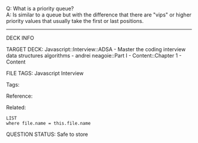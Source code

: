 Q: What is a priority queue?  
A: Is similar to a queue but with the difference that there are "vips" or higher priority values that usually take the first or last positions.
<!--ID: 1690376046300-->

---

DECK INFO

TARGET DECK: Javascript::Interview::ADSA - Master the coding interview data structures algorithms - andrei neagoie::Part I - Content::Chapter 1 - Content

FILE TAGS: Javascript Interview

Tags:

Reference:

Related:

```dataview
LIST
where file.name = this.file.name
```

QUESTION STATUS: Safe to store